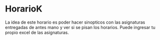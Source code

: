 # HorarioK
La idea de este horario es poder hacer sinopticos con las asignaturas entregadas de antes mano y ver si se pisan los horarios.
Puede ingresar tu propio excel de las asignaturas. 
